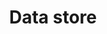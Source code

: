 ---
title: Data store
content_type: reference
layout: reference

breadcrumbs:
  - /custom-plugins/
  - /custom-plugins/reference/

products:
    - gateway

works_on:
    - konnect
    - on-prem

description: Learn how to interact with the {{site.base_gateway}} data store in your custom plugin.

tags:
  - custom-plugins

related_resources:
  - text: Custom plugins
    url: /custom-plugins/
  - text: Custom plugins reference
    url: /custom-plugins/reference/
---